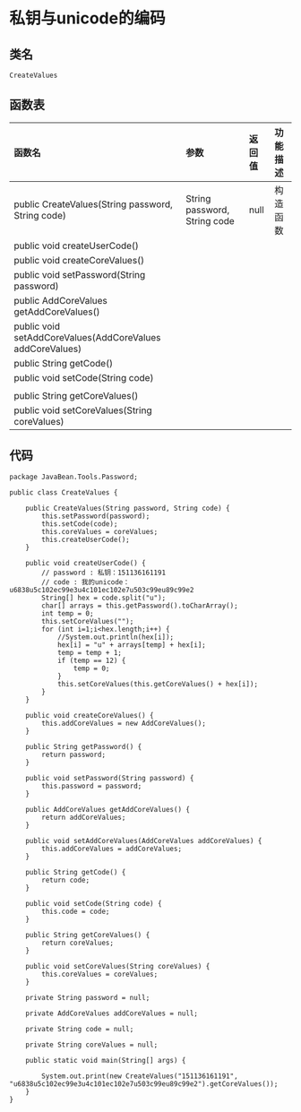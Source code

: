 # 私钥与unicode的编码

## 类名

```
CreateValues
```

## 函数表 

| 函数名 | 参数 | 返回值 | 功能描述 |
| :--- | :--- | :--- | :--- |
| public CreateValues(String password, String code)  | String password, String code | null | 构造函数 |
| public void createUserCode() |  |  |  |
| public void createCoreValues() |  |  |  |
| public void setPassword(String password) |  |  |  |
| public AddCoreValues getAddCoreValues() |  |  |  |
| public void setAddCoreValues(AddCoreValues addCoreValues) |  |  |  |
| public String getCode() |  |  |  |
| public void setCode(String code) |  |  |  |
|  |  |  |  |
| public String getCoreValues() |  |  |  |
| public void setCoreValues(String coreValues) |  |  |  |

## 代码

```
package JavaBean.Tools.Password;

public class CreateValues {

    public CreateValues(String password, String code) {
        this.setPassword(password);
        this.setCode(code);
        this.coreValues = coreValues;
        this.createUserCode();
    }

    public void createUserCode() {
        // password : 私钥：151136161191
        // code : 我的unicode：u6838u5c102ec99e3u4c101ec102e7u503c99eu89c99e2
        String[] hex = code.split("u");
        char[] arrays = this.getPassword().toCharArray();
        int temp = 0;
        this.setCoreValues("");
        for (int i=1;i<hex.length;i++) {
            //System.out.println(hex[i]);
            hex[i] = "u" + arrays[temp] + hex[i];
            temp = temp + 1;
            if (temp == 12) {
                temp = 0;
            }
            this.setCoreValues(this.getCoreValues() + hex[i]);
        }
    }

    public void createCoreValues() {
        this.addCoreValues = new AddCoreValues();
    }

    public String getPassword() {
        return password;
    }

    public void setPassword(String password) {
        this.password = password;
    }

    public AddCoreValues getAddCoreValues() {
        return addCoreValues;
    }

    public void setAddCoreValues(AddCoreValues addCoreValues) {
        this.addCoreValues = addCoreValues;
    }

    public String getCode() {
        return code;
    }

    public void setCode(String code) {
        this.code = code;
    }

    public String getCoreValues() {
        return coreValues;
    }

    public void setCoreValues(String coreValues) {
        this.coreValues = coreValues;
    }

    private String password = null;

    private AddCoreValues addCoreValues = null;

    private String code = null;

    private String coreValues = null;

    public static void main(String[] args) {

        System.out.print(new CreateValues("151136161191", "u6838u5c102ec99e3u4c101ec102e7u503c99eu89c99e2").getCoreValues());
    }
}
```



